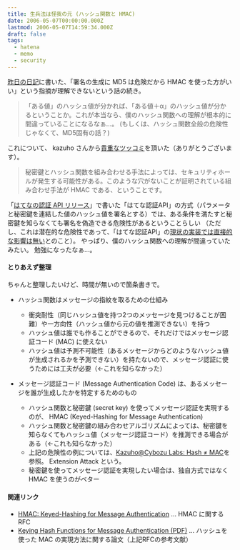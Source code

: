 ```yaml
---
title: 生兵法は怪我の元 (ハッシュ関数と HMAC)
date: 2006-05-07T00:00:00.000Z
lastmod: 2006-05-07T14:59:34.000Z
draft: false
tags:
  - hatena
  - memo
  - security
---
```


[昨日の日記](/posts/20060506/p01)に書いた、「署名の生成に MD5 は危険だから HMAC を使った方がいい」という指摘が理解できないという話の続き。

> 「ある値」のハッシュ値が分かれば、「ある値＋α」のハッシュ値が分かるということか。これが本当なら、僕のハッシュ関数への理解が根本的に間違っていることになるなぁ…。 (もしくは、ハッシュ関数全般の危険性じゃなくて、MD5固有の話？)

これについて、 kazuho さんから[貴重なツッコミ](https://www.machu.jp/diary/20060506.html#c05)を頂いた（ありがとうございます）。

> 秘密鍵とハッシュ関数を組み合わせる手法によっては、セキュリティホールが発生する可能性がある。このような穴がないことが証明されている組み合わせ手法が HMAC である、ということです。

「[はてなの認証 API リリース](/posts/20060424/p01)」で書いた「はてな認証API」の方式（パラメータと秘密鍵を連結した値のハッシュ値を署名とする）では、ある条件を満たすと秘密鍵を知らなくても署名を偽造できる危険性があるということらしい （ただし、これは潜在的な危険性であって、「はてな認証API」の[現状の実装では直接的な影響は無い](http://labs.cybozu.co.jp/blog/kazuho/archives/2006/05/hatena_auth_api-2.php)とのこと）。 やっぱり、僕のハッシュ関数への理解が間違っていたみたい。 勉強になったなぁ…。

#### とりあえず整理

ちゃんと整理したいけど、時間が無いので箇条書きで。

- ハッシュ関数はメッセージの指紋を取るための仕組み

  - 衝突耐性（同じハッシュ値を持つ2つのメッセージを見つけることが困難）や一方向性（ハッシュ値から元の値を推測できない）を持つ
  - ハッシュ値は誰でも作ることができるので、それだけではメッセージ認証コード (MAC) に使えない
  - ハッシュ値は予測不可能性（あるメッセージからどのようなハッシュ値が生成されるかを予測できない）を持たないので、メッセージ認証に使うためには工夫が必要（←これを知らなかった）

- メッセージ認証コード (Message Authentication Code) は、あるメッセージを誰が生成したかを特定するためのもの

  - ハッシュ関数と秘密鍵 (secret key) を使ってメッセージ認証を実現するのが、 HMAC (Keyed-Hashing for Message Authentication)
  - ハッシュ関数と秘密鍵の組み合わせアルゴリズムによっては、秘密鍵を知らなくてもハッシュ値（メッセージ認証コード）を推測できる場合がある（←これも知らなかった）
  - 上記の危険性の例については、[Kazuho@Cybozu Labs: Hash ≠ MAC](http://labs.cybozu.co.jp/blog/kazuho/archives/2006/05/hash_ne_mac.php)を参照。 Extension Attack という。
  - 秘密鍵を使ってメッセージ認証を実現したい場合は、独自方式ではなく HMAC を使うのがベター

#### 関連リンク

- [HMAC: Keyed-Hashing for Message Authentication](http://www.ipa.go.jp/security/rfc/RFC2104JA.html) … HMAC に関するRFC
- [Keying Hash Functions for Message Authentication (PDF)](http://www-cse.ucsd.edu/users/mihir/papers/kmd5.pdf) … ハッシュを使った MAC の実現方法に関する論文（上記RFCの参考文献）
